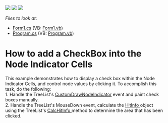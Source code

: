 <!-- default badges list -->
![](https://img.shields.io/endpoint?url=https://codecentral.devexpress.com/api/v1/VersionRange/128637131/13.1.4%2B)
[![](https://img.shields.io/badge/Open_in_DevExpress_Support_Center-FF7200?style=flat-square&logo=DevExpress&logoColor=white)](https://supportcenter.devexpress.com/ticket/details/E2821)
[![](https://img.shields.io/badge/📖_How_to_use_DevExpress_Examples-e9f6fc?style=flat-square)](https://docs.devexpress.com/GeneralInformation/403183)
<!-- default badges end -->
<!-- default file list -->
*Files to look at*:

* [Form1.cs](./CS/WindowsApplication29/Form1.cs) (VB: [Form1.vb](./VB/WindowsApplication29/Form1.vb))
* [Program.cs](./CS/WindowsApplication29/Program.cs) (VB: [Program.vb](./VB/WindowsApplication29/Program.vb))
<!-- default file list end -->
# How to add a CheckBox into the Node Indicator Cells


<p>This example demonstrates how to display a check box within the Node Indicator Cells, and control node values by clicking it. To accomplish this task, do the following:<br />
1. Handle the TreeList's <a href="http://documentation.devexpress.com/#WindowsForms/DevExpressXtraTreeListTreeList_CustomDrawNodeIndicatortopic"><u>CustomDrawNodeIndicator</u></a> event and paint check boxes manually. <br />
2. Handle the TreeList's MouseDown event, calculate the <a href="http://documentation.devexpress.com/#WindowsForms/clsDevExpressXtraTreeListTreeListHitInfotopic"><u>HitInfo </u></a>object using the TreeList's <a href="http://documentation.devexpress.com/#WindowsForms/DevExpressXtraTreeListTreeList_CalcHitInfotopic"><u>CalcHitInfo </u></a>method to determine the area that has been clicked.</p>

<br/>


